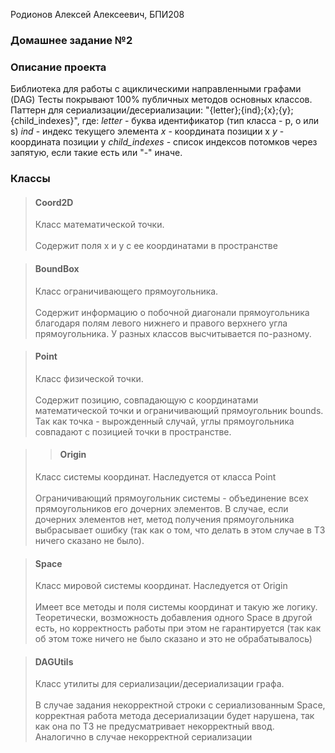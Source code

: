 Родионов Алексей Алексеевич, БПИ208
### Домашнее задание №2

### Описание проекта
Библиотека для работы с ациклическими направленными графами (DAG)
Тесты покрывают 100% публичных методов основных классов.
Паттерн для сериализации/десериализации: "{letter};{ind};{x};{y};{child_indexes}", где:
*letter* - буква идентификатор (тип класса - p, o или s)
*ind* - индекс текущего элемента
*х* - координата позиции х
*y* - координата позиции y
*child_indexes* - список индексов потомков через запятую, если такие есть или "-" иначе.

### Классы
> #### Coord2D
> Класс математической точки. <br><br>
> Содержит поля x и y с ее координатами в пространстве

> #### BoundBox
> Класс ограничивающего прямоугольника. <br><br>
> Содержит информацию о побочной диагонали прямоугольника благодаря полям левого нижнего и 
> правого верхнего угла прямоугольника. У разных классов высчитывается по-разному.

> #### Point
> Класс физической точки. <br><br>
> Содержит позицию, совпадающую с координатами математической точки и ограничивающий прямоугольник bounds.
> Так как точка - вырожденный случай, углы прямоугольника совпадают с позицией точки в пространстве.

> > #### Origin
> Класс системы координат. Наследуется от класса Point <br><br>
> Ограничивающий прямоугольник системы - объединение всех прямоугольников его дочерних элементов.
> В случае, если дочерних элементов нет, метод получения прямоугольника выбрасывает ошибку (так как о том,
> что делать в этом случае в ТЗ ничего сказано не было).

> #### Space
> Класс мировой системы координат. Наследуется от Origin <br><br>
> Имеет все методы и поля системы координат и такую же логику.
> Теоретически, возможность добавления одного Space в другой есть, но корректность работы при этом 
> не гарантируется (так как об этом тоже ничего не было сказано и это не обрабатывалось)

> #### DAGUtils
> Класс утилиты для сериализации/десериализации графа.<br><br>
> В случае задания некорректной строки с сериализованным Space, корректная работа метода десериализации
> будет нарушена, так как она по ТЗ не предусматривает некорректный ввод. Аналогично в случае некорректной сериализации

